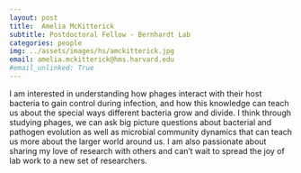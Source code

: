 ```yaml
---
layout: post
title:  Amelia McKitterick
subtitle: Postdoctoral Fellow - Bernhardt Lab
categories: people
img: ../assets/images/hs/amckitterick.jpg
email: amelia.mckitterick@hms.harvard.edu
#email_unlinked: True
---
```

I am interested in understanding how phages interact with their host bacteria to gain control during infection, and how this knowledge can teach us about the special ways different bacteria grow and divide. I think through studying phages, we can ask big picture questions about bacterial and pathogen evolution as well as microbial community dynamics that can teach us more about the larger world around us. I am also passionate about sharing my love of research with others and can’t wait to spread the joy of lab work to a new set of researchers.

